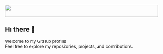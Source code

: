 <img src="https://widgetbite.com/banner?title=&subtitle=&backgroundpalette=twilight&fontpalette=fusion&titletransform=rotate&subtitletransform=none" width="100%" height="40" />

## Hi there 👋

Welcome to my GitHub profile!  
Feel free to explore my repositories, projects, and contributions.
